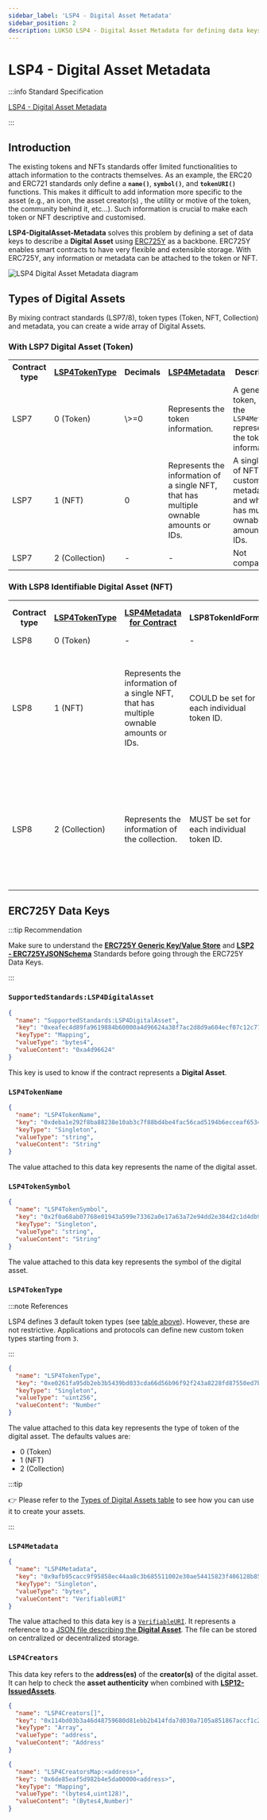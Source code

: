 ```yaml
---
sidebar_label: 'LSP4 - Digital Asset Metadata'
sidebar_position: 2
description: LUKSO LSP4 - Digital Asset Metadata for defining data keys to describe a Digital Asset.
---
```


# LSP4 - Digital Asset Metadata

:::info Standard Specification

[LSP4 - Digital Asset Metadata](https://github.com/lukso-network/LIPs/blob/main/LSPs/LSP-4-DigitalAsset-Metadata.md)

:::

## Introduction

The existing tokens and NFTs standards offer limited functionalities to attach information to the contracts themselves. As an example, the ERC20 and ERC721 standards only define a **`name()`**, **`symbol()`**, and **`tokenURI()`** functions. This makes it difficult to add information more specific to the asset (e.g., an icon, the asset creator(s) , the utility or motive of the token, the community behind it, etc...). Such information is crucial to make each token or NFT descriptive and customised.

**LSP4-DigitalAsset-Metadata** solves this problem by defining a set of data keys to describe a **Digital Asset** using [ERC725Y](https://github.com/ERC725Alliance/ERC725/blob/main/docs/ERC-725.md#erc725y) as a backbone. ERC725Y enables smart contracts to have very flexible and extensible storage. With ERC725Y, any information or metadata can be attached to the token or NFT.

![LSP4 Digital Asset Metadata diagram](/img/standards/lsp4/lsp4-digital-asset-metadata-diagram.png)

## Types of Digital Assets

By mixing contract standards (LSP7/8), token types (Token, NFT, Collection) and metadata, you can create a wide array of Digital Assets.

### With LSP7 Digital Asset (Token)

<table>
  <tr>
    <th>Contract type</th>
    <th><a href="#lsp4tokentype">LSP4TokenType</a></th>
    <th>Decimals</th>
    <th><a href="#lsp4metadata">LSP4Metadata</a></th>
    <th>Description</th>
  </tr>
  <tr>
    <td>LSP7</td>
    <td>0 (Token)</td>
    <td>\>=0</td>
    <td>Represents the token information.</td>
    <td>A generic token, where the <code>LSP4Metadata</code> represents the token information.</td>
  </tr>
  <tr>
    <td>LSP7</td>
    <td>1 (NFT)</td>
    <td>0</td>
    <td>Represents the information of a single NFT, that has multiple ownable amounts or IDs.</td>
    <td>A single type of NFT with custom metadata and which has multiple ownable amounts or IDs.</td>
  </tr>
  <tr>
    <td>LSP7</td>
    <td>2 (Collection)</td>
    <td>-</td>
    <td>-</td>
    <td>Not compatible</td>
  </tr>
</table>

### With LSP8 Identifiable Digital Asset (NFT)

<table>
  <tr>
    <th>Contract type</th>
    <th><a href="#lsp4tokentype">LSP4TokenType</a></th>
    <th><a href="#lsp4metadata">LSP4Metadata for Contract</a></th>
    <th>LSP8TokenIdFormat</th>
    <th><a href="#lsp4metadata">LSP4Metadata for each TokenId</a></th>
    <th>Description</th>
  </tr>
  <tr>
    <td>LSP8</td>
    <td>0 (Token)</td>
    <td>-</td>
    <td>-</td>
    <td>-</td>
    <td>Not compatible</td>
  </tr>
  <tr>
    <td>LSP8</td>
    <td>1 (NFT)</td>
    <td>Represents the information of a single NFT, that has multiple ownable amounts or IDs.</td>
    <td>COULD be set for each individual token ID.</td>
    <td>COULD be set for each individual token ID.</td>
    <td>Each individual token ID COULD have its own custom metadata specific for the token ID, but MUST NOT be a different NFT, just different metadata per item in the NFT. <a href="./LSP8-Identifiable-Digital-Asset">See LSP8 for details</a>.</td>
  </tr>
  <tr>
    <td>LSP8</td>
    <td>2 (Collection)</td>
    <td>Represents the information of the collection.</td>
    <td>MUST be set for each individual token ID.</td>
    <td>MUST be set for each individual token ID.</td>
    <td>Each individual token ID represents its own NFT, <code>LSP4Metadata</code> and <code>LSP8TokenIdFormat</code> must be set for each of them in case the individual token IDs are LSP8. <a href="./LSP8-Identifiable-Digital-Asset">See LSP8 for details</a>.</td>
  </tr>
</table>

## ERC725Y Data Keys

:::tip Recommendation

Make sure to understand the **[ERC725Y Generic Key/Value Store](../erc725.md#erc725y---generic-data-keyvalue-store)** and **[LSP2 - ERC725YJSONSchema](../metadata/lsp2-json-schema.md)** Standards before going through the ERC725Y Data Keys.

:::

### `SupportedStandards:LSP4DigitalAsset`

```json
{
  "name": "SupportedStandards:LSP4DigitalAsset",
  "key": "0xeafec4d89fa9619884b60000a4d96624a38f7ac2d8d9a604ecf07c12c77e480c",
  "keyType": "Mapping",
  "valueType": "bytes4",
  "valueContent": "0xa4d96624"
}
```

This key is used to know if the contract represents a **Digital Asset**.

### `LSP4TokenName`

```json
{
  "name": "LSP4TokenName",
  "key": "0xdeba1e292f8ba88238e10ab3c7f88bd4be4fac56cad5194b6ecceaf653468af1",
  "keyType": "Singleton",
  "valueType": "string",
  "valueContent": "String"
}
```

The value attached to this data key represents the name of the digital asset.

### `LSP4TokenSymbol`

```json
{
  "name": "LSP4TokenSymbol",
  "key": "0x2f0a68ab07768e01943a599e73362a0e17a63a72e94dd2e384d2c1d4db932756",
  "keyType": "Singleton",
  "valueType": "string",
  "valueContent": "String"
}
```

The value attached to this data key represents the symbol of the digital asset.

### `LSP4TokenType`

:::note References

LSP4 defines 3 default token types (see [table above](./LSP4-Digital-Asset-Metadata.md#types-of-digital-assets)). However, these are not restrictive. Applications and protocols can define new custom token types starting from `3`.

:::

```json
{
  "name": "LSP4TokenType",
  "key": "0xe0261fa95db2eb3b5439bd033cda66d56b96f92f243a8228fd87550ed7bdfdb3",
  "keyType": "Singleton",
  "valueType": "uint256",
  "valueContent": "Number"
}
```

The value attached to this data key represents the type of token of the digital asset. The defaults values are:

- 0 (Token)
- 1 (NFT)
- 2 (Collection)

:::tip

👉 Please refer to the [Types of Digital Assets table](./LSP4-Digital-Asset-Metadata.md#types-of-digital-assets) to see how you can use it to create your assets.

:::

### `LSP4Metadata`

```json
{
  "name": "LSP4Metadata",
  "key": "0x9afb95cacc9f95858ec44aa8c3b685511002e30ae54415823f406128b85b238e",
  "keyType": "Singleton",
  "valueType": "bytes",
  "valueContent": "VerifiableURI"
}
```

The value attached to this data key is a [`VerifiableURI`](https://github.com/lukso-network/LIPs/blob/main/LSPs/LSP-2-ERC725YJSONSchema.md#verifiableuri). It represents a reference to a [JSON file describing the **Digital Asset**](https://github.com/lukso-network/LIPs/blob/main/LSPs/LSP-4-DigitalAsset-Metadata.md#lsp4metadata). The file can be stored on centralized or decentralized storage.

### `LSP4Creators`

This data key refers to the **address(es)** of the **creator(s)** of the digital asset. It can help to check the **asset authenticity** when combined with **[LSP12-IssuedAssets](../metadata/lsp12-issued-assets.md)**.

```json
{
  "name": "LSP4Creators[]",
  "key": "0x114bd03b3a46d48759680d81ebb2b414fda7d030a7105a851867accf1c2352e7",
  "keyType": "Array",
  "valueType": "address",
  "valueContent": "Address"
}
```

```json
{
  "name": "LSP4CreatorsMap:<address>",
  "key": "0x6de85eaf5d982b4e5da00000<address>",
  "keyType": "Mapping",
  "valueType": "(bytes4,uint128)",
  "valueContent": "(Bytes4,Number)"
}
```
